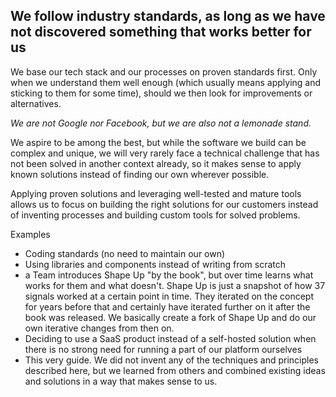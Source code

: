 ## We follow industry standards, as long as we have not discovered something that works better for us

We base our tech stack and our processes on proven standards first. Only when we understand them well enough (which usually means applying and sticking to them for some time), should  we then look for improvements or alternatives. 

_We are not Google nor Facebook, but we are also not a lemonade stand._ 

We aspire to be among the best, but while the software we build can be complex and unique, we will very rarely face a technical challenge that has not been solved in another context already, so it makes sense to apply known solutions instead of finding our own wherever possible. 

Applying proven solutions and leveraging well-tested and mature tools allows us to focus on building the right solutions for our customers instead of inventing processes and building custom tools for solved problems. 

Examples
- Coding standards (no need to maintain our own)
- Using libraries and components instead of writing from scratch
- a Team introduces Shape Up "by the book", but over time learns what works for them and what doesn't. Shape Up is just a snapshot of how 37 signals worked at a certain point in time. They iterated on the concept for years before that and certainly have iterated further on it after the book was released. We basically create a fork of Shape Up and do our own iterative changes from then on.
- Deciding to use a SaaS product instead of a self-hosted solution when there is no strong need for running a part of our platform ourselves
- This very guide. We did not invent any of the techniques and principles described here, but we learned from others and combined existing ideas and solutions in a way that makes sense to us.